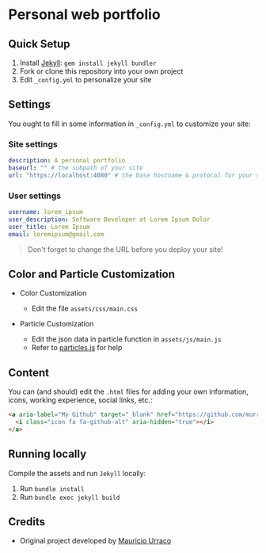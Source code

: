 # Personal web portfolio

## Quick Setup

1. Install [Jekyll](https://jekyllrb.com/): `gem install jekyll bundler`
2. Fork or clone this repository into your own project
3. Edit `_config.yml` to personalize your site

## Settings

You ought to fill in some information in `_config.yml` to customize your site:

### Site settings
```yml
description: A personal portfolio
baseurl: "" # the subpath of your site
url: "https://localhost:4080" # the base hostname & protocol for your site
```

### User settings
```yml
username: lorem_ipsum
user_description: Software Developer at Lorem Ipsum Dolor
user_title: Lorem Ipsum
email: loremipsum@gmail.com
```

> Don't forget to change the URL before you deploy your site!

## Color and Particle Customization

- Color Customization
  - Edit the file `assets/css/main.css`

- Particle Customization
  - Edit the json data in particle function in `assets/js/main.js`
  - Refer to [particles.js](https://vincentgarreau.com/particles.js/) for help

## Content

You can (and should) edit the `.html` files for adding your own information, icons, working experience, social links, etc.:

```html
<a aria-label="My Github" target="_blank" href="https://github.com/murraco">
  <i class="icon fa fa-github-alt" aria-hidden="true"></i>
</a>
```

## Running locally

Compile the assets and run `Jekyll` locally:

1. Run `bundle install`
2. Run `bundle exec jekyll build`

## Credits

- Original project developed by [Mauricio Urraco](https://github.com/murraco)
